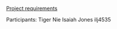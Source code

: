 [Project requirements](https://networks.cs.northwestern.edu/CS340-w21/project/project-1.html)

Participants:
Tiger Nie
Isaiah Jones ilj4535